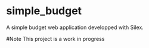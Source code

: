 # simple_budget
A simple budget web application developped with Silex.

#Note
This project is a work in progress
